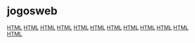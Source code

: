 # jogosweb
[HTML](https://luiscandidohonorio.github.io/jogosweb/atividade1.html) 
[HTML](https://luiscandidohonorio.github.io/jogosweb/atividade_180042_05052020.html)
[HTML](https://luiscandidohonorio.github.io/jogosweb/new1.html)
[HTML](https://luiscandidohonorio.github.io/jogosweb/new2.html)
[HTML](https://luiscandidohonorio.github.io/jogosweb/atividadehelloworld.html)
[HTML](https://luiscandidohonorio.github.io/jogosweb/atividadeconhecimento.html)
[HTML](https://luiscandidohonorio.github.io/jogosweb/atividadeexemplo.html)
[HTML](https://luiscandidohonorio.github.io/jogosweb/atividadejogosdigitais.html)
[HTML](https://luiscandidohonorio.github.io/jogosweb/atividade120520bolinha.html)
[HTML](https://luiscandidohonorio.github.io/jogosweb/cssdesk.html)
[HTML](https://luiscandidohonorio.github.io/jogosweb/cssdesk%20(1).html)
[HTML](https://luiscandidohonorio.github.io/jogosweb/cssdesk%20(2).html)
